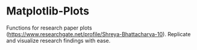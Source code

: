 # Matplotlib-Plots
 Functions for research paper plots (https://www.researchgate.net/profile/Shreya-Bhattacharya-10). Replicate and visualize research findings with ease.
